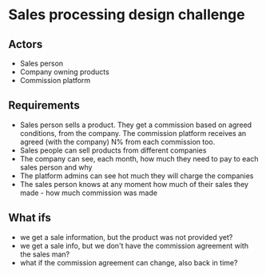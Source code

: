 # Sales processing design challenge

## Actors

* Sales person
* Company owning products
* Commission platform

## Requirements

* Sales person sells a product. They get a commission based on agreed conditions, from the company. The commission platform receives an agreed (with the company) N% from each commission too. 
* Sales people can sell products from different companies
* The company can see, each month, how much they need to pay to each sales person and why
* The platform admins can see hot much they will charge the companies
* The sales person knows at any moment how much of their sales they made - how much commission was made


## What ifs

* we get a sale information, but the product was not provided yet?
* we get a sale info, but we don't have the commission agreement with the sales man?
* what if the commission agreement can change, also back in time?



